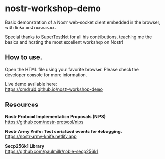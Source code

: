 # nostr-workshop-demo
Basic demonstration of a Nostr web-socket client embedded in the browser, with links and resources.

Special thanks to [SuperTestNet](https://github.com/supertestnet) for all his contributions, teaching me the basics and hosting the most excellent workshop on Nostr!

## How to use.
Open the HTML file using your favorite browser. Please check the developer console for more information.

Live demo available here:  
https://cmdruid.github.io/nostr-workshop-demo  

## Resources
**Nostr Protocol Implementation Proposals (NIPS)**  
https://github.com/nostr-protocol/nips  

**Nostr Army Knife: Test serialized events for debugging.**  
https://nostr-army-knife.netlify.app  

**Secp256k1 Library**  
https://github.com/paulmillr/noble-secp256k1  
